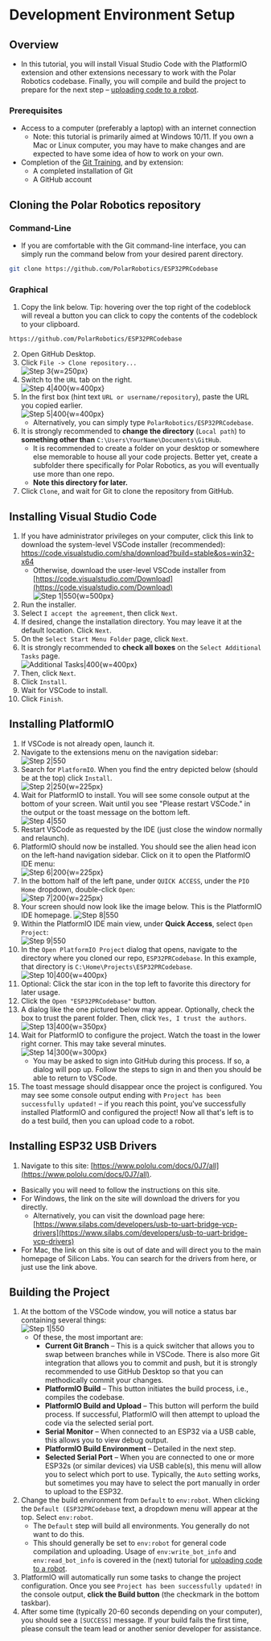 # Development Environment Setup
## Overview
- In this tutorial, you will install Visual Studio Code with the PlatformIO extension and other extensions necessary to work with the Polar Robotics codebase. Finally, you will compile and build the project to prepare for the next step – [uploading code to a robot](./uploading-code).

### Prerequisites
- Access to a computer (preferably a laptop) with an internet connection
	- Note: this tutorial is primarily aimed at Windows 10/11. If you own a Mac or Linux computer, you may have to make changes and are expected to have some idea of how to work on your own.
- Completion of the [Git Training](./git), and by extension:
	- A completed installation of Git
	- A GitHub account

## Cloning the Polar Robotics repository
### Command-Line
- If you are comfortable with the Git command-line interface, you can simply run the command below from your desired parent directory.
```sh
git clone https://github.com/PolarRobotics/ESP32PRCodebase
```

### Graphical
1. Copy the link below. Tip: hovering over the top right of the codeblock will reveal a button you can click to copy the contents of the codeblock to your clipboard.
```
https://github.com/PolarRobotics/ESP32PRCodebase
```
2. Open GitHub Desktop. 
3. Click `File -> Clone repository...` <br> ![Step 3](../_static/images/training/devenv/devenv-clone-1.png){w=250px}
4. Switch to the `URL` tab on the right. <br>![Step 4|400](../_static/images/training/devenv/devenv-clone-2.png){w=400px}
5. In the first box (hint text `URL or username/repository`), paste the URL you copied earlier. <br> ![Step 5|400](../_static/images/training/devenv/devenv-clone-3.png){w=400px}
	- Alternatively, you can simply type `PolarRobotics/ESP32PRCodebase`.
6. It is strongly recommended to **change the directory** (`Local path`) to **something other than** `C:\Users\YourName\Documents\GitHub`. 
	- It is recommended to create a folder on your desktop or somewhere else memorable to house all your code projects. Better yet, create a subfolder there specifically for Polar Robotics, as you will eventually use more than one repo.
	- **Note this directory for later.**
7. Click `Clone`, and wait for Git to clone the repository from GitHub.

## Installing Visual Studio Code


1. If you have administrator privileges on your computer, click this link to download the system-level VSCode installer (recommended): https://code.visualstudio.com/sha/download?build=stable&os=win32-x64
	- Otherwise, download the user-level VSCode installer from [https://code.visualstudio.com/Download](https://code.visualstudio.com/Download) <br> ![Step 1|550](../_static/images/training/devenv/devenv-vscode-1.png){w=500px}
2. Run the installer.
3. Select `I accept the agreement`, then click `Next`.
4. If desired, change the installation directory. You may leave it at the default location. Click `Next`.
5. On the `Select Start Menu Folder` page, click `Next`.
6. It is strongly recommended to **check all boxes** on the `Select Additional Tasks` page. <br> ![Additional Tasks|400](../_static/images/training/devenv/devenv-vscode-2.png){w=400px}
7. Then, click `Next`.
8. Click `Install`.
9. Wait for VSCode to install.
10. Click `Finish`.

## Installing PlatformIO
1. If VSCode is not already open, launch it.
2. Navigate to the extensions menu on the navigation sidebar: ![Step 2|550](../_static/images/training/devenv/devenv-pio-1.png)
3. Search for `PlatformIO`. When you find the entry depicted below (should be at the top) click `Install`. <br> ![Step 2|250](../_static/images/training/devenv/devenv-pio-2.png){w=225px}
4. Wait for PlatformIO to install. You will see some console output at the bottom of your screen. Wait until you see "Please restart VSCode." in the output or the toast message on the bottom left. <br> ![Step 4|550](../_static/images/training/devenv/devenv-pio-3.png)
5. Restart VSCode as requested by the IDE (just close the window normally and relaunch).
6. PlatformIO should now be installed. You should see the alien head icon on the left-hand navigation sidebar. Click on it to open the PlatformIO IDE menu: <br> ![Step 6|200](../_static/images/training/devenv/devenv-pio-4.png){w=225px}
7. In the bottom half of the left pane, under `QUICK ACCESS`, under the `PIO Home` dropdown, double-click `Open`: <br> ![Step 7|200](../_static/images/training/devenv/devenv-pio-5.png){w=225px}
8. Your screen should now look like the image below. This is the PlatformIO IDE homepage. ![Step 8|550](../_static/images/training/devenv/devenv-pio-6.png)
9. Within the PlatformIO IDE main view, under **Quick Access**, select `Open Project`: <br> ![Step 9|550](../_static/images/training/devenv/devenv-pio-7.png)
10. In the `Open PlatformIO Project` dialog that opens, navigate to the directory where you cloned our repo, `ESP32PRCodebase`. In this example, that directory is `C:\Home\Projects\ESP32PRCodebase`. <br> ![Step 10|400](../_static/images/training/devenv/devenv-pio-8.png){w=400px}
11. Optional: Click the star icon in the top left to favorite this directory for later usage.
12. Click the `Open "ESP32PRCodebase"` button.
13. A dialog like the one pictured below may appear. Optionally, check the box to trust the parent folder. Then, click `Yes, I trust the authors`. <br> ![Step 13|400](../_static/images/training/devenv/devenv-pio-9.png){w=350px}
14. Wait for PlatformIO to configure the project. Watch the toast in the lower right corner. This may take several minutes. <br> ![Step 14|300](../_static/images/training/devenv/devenv-pio-10.png){w=300px}
	- You may be asked to sign into GitHub during this process. If so, a dialog will pop up. Follow the steps to sign in and then you should be able to return to VSCode.
15. The toast message should disappear once the project is configured. You may see some console output ending with `Project has been successfully updated!` – if you reach this point, you've successfully installed PlatformIO and configured the project! Now all that's left is to do a test build, then you can upload code to a robot.

## Installing ESP32 USB Drivers
1. Navigate to this site: [https://www.pololu.com/docs/0J7/all](https://www.pololu.com/docs/0J7/all).
  - Basically you will need to follow the instructions on this site.
  - For Windows, the link on the site will download the drivers for you directly.
    - Alternatively, you can visit the download page here: [https://www.silabs.com/developers/usb-to-uart-bridge-vcp-drivers](https://www.silabs.com/developers/usb-to-uart-bridge-vcp-drivers)
  - For Mac, the link on this site is out of date and will direct you to the main homepage of Silicon Labs. You can search for the drivers from here, or just use the link above.

## Building the Project
1. At the bottom of the VSCode window, you will notice a status bar containing several things: <br> ![Step 1|550](../_static/images/training/devenv/devenv-build-1.png)
	- Of these, the most important are:
		- **Current Git Branch** – This is a quick switcher that allows you to swap between branches while in VSCode. There is also more Git integration that allows you to commit and push, but it is strongly recommended to use GitHub Desktop so that you can methodically commit your changes.
		- **PlatformIO Build** – This button initiates the build process, i.e., compiles the codebase. 
		- **PlatformIO Build and Upload** – This button will perform the build process. If successful, PlatformIO will then attempt to upload the code via the selected serial port.
		- **Serial Monitor** – When connected to an ESP32 via a USB cable, this allows you to view debug output.
		- **PlatformIO Build Environment** – Detailed in the next step.
		- **Selected Serial Port** – When you are connected to one or more ESP32s (or similar devices) via USB cable(s), this menu will allow you to select which port to use. Typically, the `Auto` setting works, but sometimes you may have to select the port manually in order to upload to the ESP32.
2. Change the build environment from `Default` to `env:robot`. When clicking the `Default (ESP32PRCodebase` text, a dropdown menu will appear at the top. Select `env:robot`.
	- The `Default` step will build all environments. You generally do not want to do this.
	- This should generally be set to `env:robot` for general code compilation and uploading. Usage of `env:write_bot_info` and `env:read_bot_info` is covered in the (next) tutorial for [uploading code to a robot](./uploading-code).
3. PlatformIO will automatically run some tasks to change the project configuration. Once you see `Project has been successfully updated!` in the console output, **click the Build button** (the checkmark in the bottom taskbar).
4. After some time (typically 20-60 seconds depending on your computer), you should see a `[SUCCESS]` message. If your build fails the first time, please consult the team lead or another senior developer for assistance.